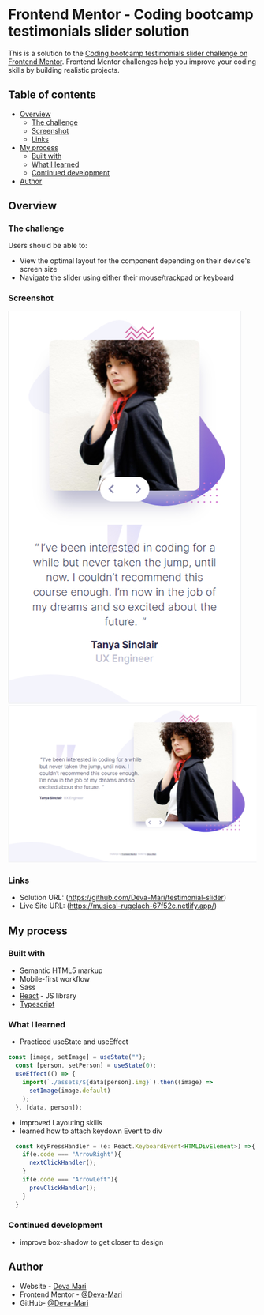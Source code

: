 # Frontend Mentor - Coding bootcamp testimonials slider solution

This is a solution to the [Coding bootcamp testimonials slider challenge on Frontend Mentor](https://www.frontendmentor.io/challenges/coding-bootcamp-testimonials-slider-4FNyLA8JL). Frontend Mentor challenges help you improve your coding skills by building realistic projects. 

## Table of contents

- [Overview](#overview)
  - [The challenge](#the-challenge)
  - [Screenshot](#screenshot)
  - [Links](#links)
- [My process](#my-process)
  - [Built with](#built-with)
  - [What I learned](#what-i-learned)
  - [Continued development](#continued-development)
- [Author](#author)


## Overview

### The challenge

Users should be able to:

- View the optimal layout for the component depending on their device's screen size
- Navigate the slider using either their mouse/trackpad or keyboard

### Screenshot

![](./mobile.jpg)
![](./desktop.jpg)

### Links

- Solution URL: (https://github.com/Deva-Mari/testimonial-slider)
- Live Site URL: (https://musical-rugelach-67f52c.netlify.app/)

## My process

### Built with

- Semantic HTML5 markup
- Mobile-first workflow
- Sass
- [React](https://reactjs.org/) - JS library
- [Typescript](https://www.typescriptlang.org/)

### What I learned

- Practiced useState and useEffect
```js
const [image, setImage] = useState("");
  const [person, setPerson] = useState(0);
  useEffect(() => {
    import(`./assets/${data[person].img}`).then((image) =>
      setImage(image.default)
    );
  }, [data, person]);
```
- improved Layouting skills
- learned how to attach keydown Event to div
```js
  const keyPressHandler = (e: React.KeyboardEvent<HTMLDivElement>) =>{
    if(e.code === "ArrowRight"){
      nextClickHandler();
    }
    if(e.code === "ArrowLeft"){
      prevClickHandler();
    }
  }
```

### Continued development

- improve box-shadow to get closer to design

## Author

- Website - [Deva Mari](https://devamari.com/)
- Frontend Mentor - [@Deva-Mari](https://www.frontendmentor.io/profile/Deva-Mari)
- GitHub- [@Deva-Mari](https://github.com/Deva-Mari)